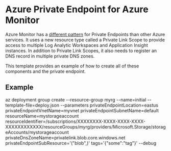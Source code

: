 # Azure Private Endpoint for Azure Monitor
Azure Monitor has a [different pattern](https://docs.microsoft.com/en-us/azure/azure-monitor/platform/private-link-security) for Private Endpoints than other Azure services. It uses a new resource type called a Private Link Scope to provide access to multiple Log Analytic Workspaces and Application Insight instances. In addition to Private Link Scopes, it also needs to register an DNS record in multiple private DNS zones.

This template provides an example of how to create all of these components and the private endpoint.  

## Example
az deployment group create --resource-group myrg --name=initial --template-file=deploy.json --parameters privateEndpointLocation=eastus privateEndpointVnetName=myvnet privateEndpointSubnetName=default resourceName=mystorageaccount resourceIdentifier=/subscriptions/XXXXXXXX-XXXX-XXXX-XXXX-XXXXXXXXXXXX/resourceGroups/myrg/providers/Microsoft.Storage/storageAccounts/mystorageaccount privateDnsZoneName=privatelink.blob.core.windows.net privateEndpointSubResource='("blob",)' tags='{"some":"tag"}' --debug
